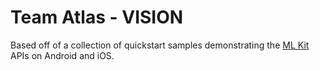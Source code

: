 # Team Atlas - VISION 

Based off of a collection of quickstart samples demonstrating the [ML Kit](https://developers.google.com/ml-kit) APIs on Android and iOS.  
